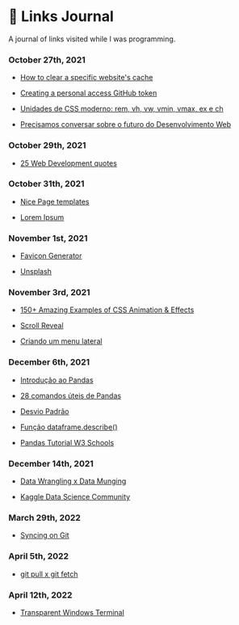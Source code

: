 # 📰 Links Journal 
 A journal of links visited while I was programming.

 ### October 27th, 2021

 - <a href="https://olhardigital.com.br/en/2021/04/14/dicas-e-tutoriais/como-limpar-o-cache-de-um-site-no-chrome-e-no-edge/">How to clear a specific website's cache</a>

 - <a href="https://docs.github.com/en/authentication/keeping-your-account-and-data-secure/creating-a-personal-access-token">Creating a personal access GitHub token</a>

 - <a href="https://desenvolvimentoparaweb.com/css/unidades-css-rem-vh-vw-vmin-vmax-ex-ch/">Unidades de CSS moderno: rem, vh, vw, vmin, vmax, ex e ch</a>

 - <a href="https://www.youtube.com/watch?v=OcGpWJ3WEh8">Precisamos conversar sobre o futuro do Desenvolvimento Web</a>

 ### October 29th, 2021

 - <a href="https://shourai.io/blog/2020/11/13/top-25-web-development-quotes-inspirational-and-motivational/">25 Web Development quotes</a>

 ### October 31th, 2021

 - <a href="https://nicepage.com/templates">Nice Page templates</a>

 - <a href="https://www.lipsum.com/">Lorem Ipsum</a>

 ### November 1st, 2021

 - <a href="https://www.favicon.cc/">Favicon Generator</a>

 - <a href="https://unsplash.com/">Unsplash</a>

 ### November 3rd, 2021

 - <a href="https://1stwebdesigner.com/css-effects/">150+ Amazing Examples of CSS Animation & Effects</a>

 - <a href="https://scrollrevealjs.org/">Scroll Reveal</a>

 - <a href="https://www.infowester.com/menulateralcss.php">Criando um menu lateral</a>

 ### December 6th, 2021

 - <a href="https://medium.com/data-hackers/uma-introdu%C3%A7%C3%A3o-simples-ao-pandas-1e15eea37fa1">Introdução ao Pandas</a>

 - <a href="https://paulovasconcellos.com.br/28-comandos-%C3%BAteis-de-pandas-que-talvez-voc%C3%AA-n%C3%A3o-conhe%C3%A7a-6ab64beefa93">28 comandos úteis de Pandas</a>

 - <a href="https://www.todamateria.com.br/desvio-padrao/" target="_blank" >Desvio Padrão</a>

 - <a href="https://www.delftstack.com/pt/api/python-pandas/pandas-dataframe-dataframe.describe-function/">Função dataframe.describe()</a>

- <a href="https://www.w3schools.com/python/pandas/default.asp">Pandas Tutorial W3 Schools</a>

### December 14th, 2021

 - <a href="https://medium.com/dados-de-cientista/data-wrangling-x-data-munging-b47bd3a4d555">Data Wrangling x Data Munging</a>

 - <a href="https://www.kaggle.com/">Kaggle Data Science Community</a>

### March 29th, 2022

 - <a href="https://www.atlassian.com/git/tutorials/syncing">Syncing on Git</a>

### April 5th, 2022

 - <a href="https://blog.betrybe.com/git/git-pull/">git pull x git fetch</a>


### April 12th, 2022

 - <a href="https://zimmergren.net/enable-transparent-background-in-windows-terminal/">Transparent Windows Terminal</a>